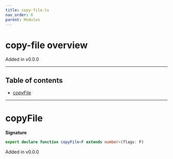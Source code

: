 ```yaml
---
title: copy-file.ts
nav_order: 6
parent: Modules
---
```


# copy-file overview

Added in v0.0.0

---

<h2 class="text-delta">Table of contents</h2>

- [copyFile](#copyfile)

---

# copyFile

**Signature**

```ts
export declare function copyFile<F extends number>(flags: F)
```

Added in v0.0.0
